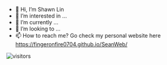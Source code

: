 - 👋 Hi, I’m Shawn Lin
- 👀 I’m interested in ...
- 🌱 I’m currently ...
- 💞️ I’m looking to ...
- 📫 How to reach me? Go check my personal website here https://fingeronfire0704.github.io/SeanWeb/

<!---
fingeronfire0704/fingeronfire0704 is a ✨ special ✨ repository because its `README.md` (this file) appears on your GitHub profile.
You can click the Preview link to take a look at your changes.
--->
![visitors](https://page-views.glitch.me/badge?page_id=fingeronfire0704.visitor-badge)
<!-- ![visitors](https://page-views.glitch.me/badge?page_id=page.id) -->
<!-- [![visitor badge](https://visitor-badge.laobi.icu/badge?page_id=joey66666.visitor-badge)](https://github.com/fingeronfire0704) -->
<!-- ![Visitor Count](https://profile-counter.glitch.me/fingeronfire0704/count.svg) -->

